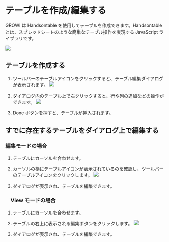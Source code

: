 # テーブルを作成/編集する

GROWI は Handsontable を使用してテーブルを作成できます。Handsontable とは、スプレッドシートのような簡単なテーブル操作を実現する JavaScript ライブラリです。

![](/assets/images/table.png)

## テーブルを作成する

1. ツールバーのテーブルアイコンをクリックすると、テーブル編集ダイアログが表示されます。
  ![](/assets/images/table_button.png)

2. ダイアログ内のテーブル上で右クリックすると、行や列の追加などの操作ができます。
  ![](/assets/images/insert_columns.png)

3. Done ボタンを押すと、テーブルが挿入されます。

## すでに存在するテーブルをダイアログ上で編集する

### 編集モードの場合

1. テーブルにカーソルを合わせます。
2. カーソルの横にテーブルアイコンが表示されているのを確認し、ツールバーのテーブルアイコンをクリックします。
  ![](/assets/images/edit_exists_table.png)

3. ダイアログが表示され、テーブルを編集できます。

### 　View モードの場合

1. テーブルにカーソルを合わせます。
2. テーブルの右上に表示される編集ボタンをクリックします。
  ![](/assets/images/edit_exists_table_view.png)

3. ダイアログが表示され、テーブルを編集できます。
